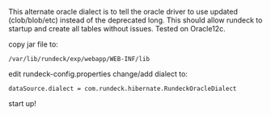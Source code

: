 This alternate oracle dialect is to tell the oracle driver to use updated (clob/blob/etc) instead of the deprecated long. This should allow rundeck to startup and create all tables without issues. Tested on Oracle12c.

copy jar file to:

`/var/lib/rundeck/exp/webapp/WEB-INF/lib`

edit rundeck-config.properties change/add dialect to:

`dataSource.dialect = com.rundeck.hibernate.RundeckOracleDialect`

start up!
